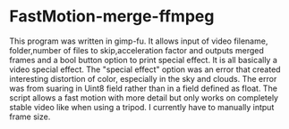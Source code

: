 # FastMotion-merge-ffmpeg
This program was written in gimp-fu.  It allows input of video filename, folder,number of files to skip,acceleration factor and outputs merged frames and a bool button option to print special effect.  It is all basically a video special effect.  The "special effect" option was an error that created interesting distortion of color, especially in the sky and clouds.  The error was from suaring in Uint8 field rather than in a field defined as float.  The script allows a fast motion with more detail but only works on completely stable video like when using a tripod.  I currently have to manually intput frame size.
